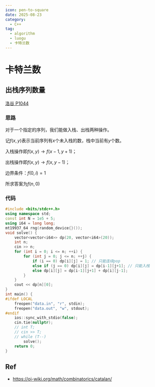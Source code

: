 ```yaml
---
icon: pen-to-square
date: 2025-08-23
category:
  - C++
tag:
  - algorithm
  - luogu
  - 卡特兰数
---
```


# 卡特兰数

## 出栈序列数量

[洛谷 P1044](https://www.luogu.com.cn/problem/P1044)

### 思路

对于一个指定的序列，我们能做入栈、出栈两种操作。

记$f(x,y)$表示当前序列有$x$个未入栈的数，栈中当前有$y$个数。

入栈操作即$f(x,y) \rightarrow f(x-1, y+1)$；

出栈操作即$f(x,y) \rightarrow f(x, y-1)$；

边界条件：$f(0, i) = 1$

所求答案为$f(n,0)$

### 代码

```cpp
#include <bits/stdc++.h>
using namespace std;
const int N = 1e5 + 5;
using i64 = long long;
mt19937_64 rng(random_device{}());
void solve() {
    vector<vector<i64>> dp(20, vector<i64>(20));
    int n;
    cin >> n;
    for (int i = 0; i <= n; ++i) {
        for (int j = 0; j <= n; ++j) {
            if (i == 0) dp[i][j] = 1; // 只能连续pop
            else if (j == 0) dp[i][j] = dp[i-1][j+1]; // 只能入栈
            else dp[i][j] = dp[i-1][j+1] + dp[i][j-1];
        }
    }
    cout << dp[n][0];
}
int main() {
#ifdef LOCAL
    freopen("data.in", "r", stdin);
    freopen("data.out", "w", stdout);
#endif
    ios::sync_with_stdio(false);
    cin.tie(nullptr);
    // int T;
    // cin >> T;
    // while (T--) 
        solve();
    return 0;
}
```

## Ref

- https://oi-wiki.org/math/combinatorics/catalan/